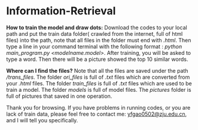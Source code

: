 # Information-Retrieval
**How to train the model and draw dots:**
Download the codes to your local path and put the train data folder( crawled from the internet, full of html files) into the path, note that all files in the folder must end with *.html*. Then type a line in your command terminal with the following format : *python main_program.py <foldername> <the amount of files that will be trained> <modelname.model>*. After training, you will be asked to type a word. Then there will be a picture showed the top 10 similar words. 

**Where can I find the files?**
Note that all the files are saved under the path */trans_files*. The folder *ori_files* is full of *.txt* files which are converted from your *.html* files. The folder *train_files* is full of *.txt* files which are used to be train a model. The folder *models* is full of model files. The *pictures* folder is full of pictures that saved in one operation.

Thank you for browsing. If you have problems in running codes, or you are lack of train data, please feel free to contact me: yfgao0502@zju.edu.cn, and I will tell you specifically.
